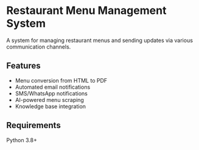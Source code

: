 # Restaurant Menu Management System

A system for managing restaurant menus and sending updates via various communication channels.

## Features
- Menu conversion from HTML to PDF
- Automated email notifications
- SMS/WhatsApp notifications
- AI-powered menu scraping
- Knowledge base integration

## Requirements
Python 3.8+